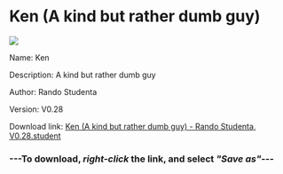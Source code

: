 # Ken (A kind but rather dumb guy)

<img src = "https://raw.githubusercontent.com/Arbiter1223/Koukou-Gurashi-Custom-Students/master/Students/Files/Ken%20(A%20kind%20but%20rather%20dumb%20guy).png">

Name: Ken

Description: A kind but rather dumb guy

Author: Rando Studenta

Version: V0.28

Download link: <a href="https://raw.githubusercontent.com/Arbiter1223/Koukou-Gurashi-Custom-Students/master/Students/Files/Ken%20(A%20kind%20but%20rather%20dumb%20guy)%20-%20Rando%20Studenta%2C%20V0.28.student">Ken (A kind but rather dumb guy) - Rando Studenta, V0.28.student</a>

### ---**To download, _right-click_ the link, and select _"Save as"_**---

